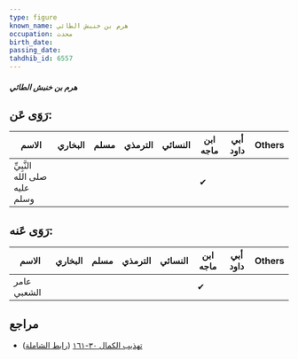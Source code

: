 ```yaml
---
type: figure
known_name: هرم بن خنبش الطائي
occupation: محدث
birth_date:
passing_date:
tahdhib_id: 6557
---
```

##### هرم بن خنبش الطائي

## رَوَى عَن:
| الاسم                         | البخاري | مسلم | الترمذي | النسائي | ابن ماجه | أبي داود | Others |
| ----------------------------- | ------- | ---- | ------- | ------- | -------- | -------- | ------ |
| النَّبِيِّ صلى الله عليه وسلم |         |      |         |         | ✔        |          |        |
## رَوَى عَنه:
| الاسم       | البخاري | مسلم | الترمذي | النسائي | ابن ماجه | أبي داود | Others |
| ----------- | ------- | ---- | ------- | ------- | -------- | -------- | ------ |
| عامر الشعبي |         |      |         |         | ✔        |          |        |
## مراجع
- [تهذيب الكمال ٣٠-١٦١](obsidian://open?vault=Tahdhib-al-Kamal&file=Figures/٦٥٥٧-هرم%20بن%20خنبش%20الطائي) ([رابط الشاملة](https://shamela.ws/book/3722/16227))